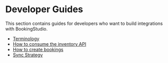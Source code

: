 # Developer Guides

This section contains guides for developers who want to build integrations with BookingStudio.

* [Terminology](terminology.md)
* [How to consume the inventory API](how-to-consume-the-inventory-api.md)
* [How to create bookings](developer-guides/how-to-create-bookings.md)
* [Sync Strategy](sync-strategy.md)

